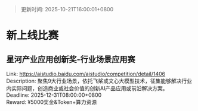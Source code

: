 > 更新时间: 2025-10-21T16:00:01+0800 

# 新上线比赛


## 星河产业应用创新奖-行业场景应用赛
Link: https://aistudio.baidu.com/aistudio/competition/detail/1406  
Description: 聚焦9大行业场景，依托飞桨或文心大模型技术，征集能够解决行业内实际问题，创造商业或社会价值的创新AI产品应用或前沿解决方案。  
Deadline: 2025-12-31T08:00:00+0800  
Reward: ¥5000奖金&Token+算力资源  

